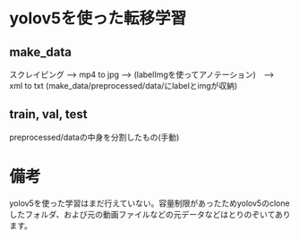# yolov5を使った転移学習

<h2> make_data </h2>スクレイピング --> mp4 to jpg --> (labelImgを使ってアノテーション)　-->　xml to txt (make_data/preprocessed/data/にlabelとimgが収納)

<h2>train, val, test</h2> preprocessed/dataの中身を分割したもの(手動)

<h1>備考</h1>yolov5を使った学習はまだ行えていない。容量制限があったためyolov5のcloneしたフォルダ、および元の動画ファイルなどの元データなどはとりのぞいてあります。

